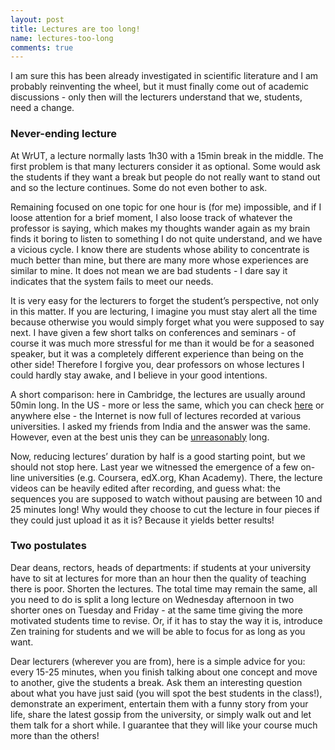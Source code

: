 ```yaml
---
layout: post
title: Lectures are too long!
name: lectures-too-long
comments: true
---
```


I am sure this has been already investigated in scientific literature and I am probably reinventing the wheel, but it must finally come out of academic discussions - only then will the lecturers understand that we, students, need a change.

### Never-ending lecture

At WrUT, a lecture normally lasts 1h30 with a 15min break in the middle. The first problem is that many lecturers consider it as optional. Some would ask the students if they want a break but people do not really want to stand out and so the lecture continues. Some do not even bother to ask.

Remaining focused on one topic for one hour is (for me) impossible, and if I loose attention for a brief moment, I also loose track of whatever the professor is saying, which makes my thoughts wander again as my brain finds it boring to listen to something I do not quite understand, and we have a vicious cycle. I know there are students whose ability to concentrate is much better than mine, but there are many more whose experiences are similar to mine. It does not mean we are bad students - I dare say it indicates that the system fails to meet our needs.

It is very easy for the lecturers to forget the student’s perspective, not only in this matter. If you are lecturing, I imagine you must stay alert all the time because otherwise you would simply forget what you were supposed to say next. I have given a few short talks on conferences and seminars - of course it was much more stressful for me than it would be for a seasoned speaker, but it was a completely different experience than being on the other side! Therefore I forgive you, dear professors on whose lectures I could hardly stay awake, and I believe in your good intentions.

A short comparison: here in Cambridge, the lectures are usually around 50min long. In the US - more or less the same, which you can check <a title="MIT OCW" href="http://ocw.mt.edu" target="_blank">here</a> or anywhere else - the Internet is now full of lectures recorded at various universities. I asked my friends from India and the answer was the same. However, even at the best unis they can be <a title="Susskind - Statistical Mechanics" href="http://www.youtube.com/watch?v=cU7bj4dNMwY" target="_blank">unreasonably</a> long.

Now, reducing lectures’ duration by half is a good starting point, but we should not stop here. Last year we witnessed the emergence of a few on-line universities (e.g. Coursera, edX.org, Khan Academy). There, the lecture videos can be heavily edited after recording, and guess what: the sequences you are supposed to watch without pausing are between 10 and 25 minutes long! Why would they choose to cut the lecture in four pieces if they could just upload it as it is? Because it yields better results!

### Two postulates

Dear deans, rectors, heads of departments: if students at your university have to sit at lectures for more than an hour then the quality of teaching there is poor. Shorten the lectures. The total time may remain the same, all you need to do is split a long lecture on Wednesday afternoon in two shorter ones on Tuesday and Friday - at the same time giving the more motivated students time to revise. Or, if it has to stay the way it is, introduce Zen training for students and we will be able to focus for as long as you want.

Dear lecturers (wherever you are from), here is a simple advice for you: every 15-25 minutes, when you finish talking about one concept and move to another, give the students a break. Ask them an interesting question about what you have just said (you will spot the best students in the class!), demonstrate an experiment, entertain them with a funny story from your life, share the latest gossip from the university, or simply walk out and let them talk for a short while. I guarantee that they will like your course much more than the others!